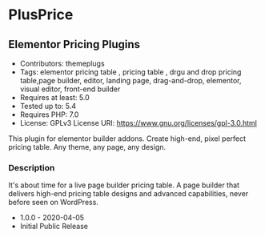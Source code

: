 # PlusPrice
## Elementor Pricing Plugins ## 
* Contributors: themeplugs
* Tags: elementor pricing table , pricing table , drgu and drop pricing table,page builder, editor, landing page, drag-and-drop, elementor, visual editor, front-end builder
* Requires at least: 5.0
* Tested up to: 5.4
* Requires PHP: 7.0
*  License: GPLv3
License URI: https://www.gnu.org/licenses/gpl-3.0.html

This plugin for elementor builder addons. Create high-end, pixel perfect pricing table. Any theme, any page, any design.

### Description ###

It's about time for a live page builder pricing table. A page builder that delivers high-end pricing table designs and advanced capabilities, never before seen on WordPress.

* 1.0.0 - 2020-04-05
* Initial Public Release

